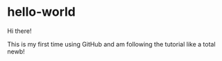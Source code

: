 # hello-world

Hi there!

This is my first time using GitHub and am following the tutorial like a total newb!
